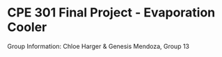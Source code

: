 # CPE 301 Final Project - Evaporation Cooler

Group Information: Chloe Harger & Genesis Mendoza, Group 13
